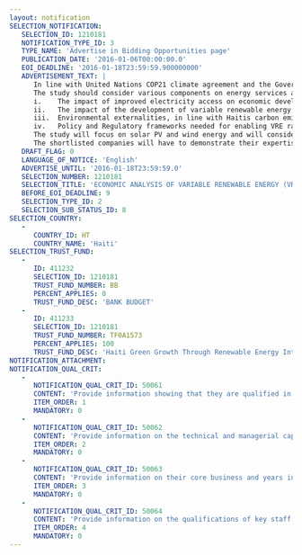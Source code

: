```yaml
---
layout: notification
SELECTION_NOTIFICATION: 
   SELECTION_ID: 1210181
   NOTIFICATION_TYPE_ID: 3
   TYPE_NAME: 'Advertise in Bidding Opportunities page'
   PUBLICATION_DATE: '2016-01-06T00:00:00.0'
   EOI_DEADLINE: '2016-01-18T23:59:59.900000000'
   ADVERTISEMENT_TEXT: |
      In line with United Nations COP21 climate agreement and the Government of Haiti (GoH)s intention to become an emerging Economy by 2030 (using primarily clean energy to increase energy access), the World Bank Global Energy Practice invites firms to express the interest to undertake an economic analysis that will inform the State power utility Electricité d'Haïti (EDH) and the GoH on long-term macroeconomic impact of VRE integration in the countrys energy mix. The outcome of the study is expected to be a clearer understanding of the VRE integrations contribution to increased access to electricity, economic implication from increased energy services from these clean energy sources, and the mechanisms articulating how and how much development of renewable energy can impact employment and economic growth in Haiti.
      The study should consider various components on energy services and economic development in the context of Haiti. Details on these components and relevant prior research may include, but not limited to, the following:
      i.	The impact of improved electricity access on economic development;
      ii.	The impact of the development of variable renewable energy into electricity grids on green jobs and green growth;
      iii.	Environmental externalities, in line with Haitis carbon emissions objectives;
      iv.	Policy and Regulatory frameworks needed for enabling VRE rapid and sustainable scale-up.
      The study will focus on solar PV and wind energy and will consider the variable character of these sources, the characteristics of Haitis main power system, the regional interconnection potential, as well as the existing regulatory framework.
      The shortlisted companies will have to demonstrate their expertise in the energy/electricity sector and in working on economic analysis of energy policy. The team should have the expertise working on energy sector in Haiti (ideally) or other fragile countries with energy challenges including access to electricity and load shedding. The team will include appropriate energy/electricity experts and be familiar with principles of economic analysis (relevant for Haiti). The team should also have excellent written communication skills in English and French to effectively collect, analyze and combine information as desired.
   DRAFT_FLAG: 0
   LANGUAGE_OF_NOTICE: 'English'
   ADVERTISE_UNTIL: '2016-01-18T23:59:59.0'
   SELECTION_NUMBER: 1210181
   SELECTION_TITLE: 'ECONOMIC ANALYSIS OF VARIABLE RENEWABLE ENERGY (VRE) EXPANSION IN HAITI'
   BEFORE_EOI_DEADLINE: 9
   SELECTION_TYPE_ID: 2
   SELECTION_SUB_STATUS_ID: 8
SELECTION_COUNTRY: 
   - 
      COUNTRY_ID: HT
      COUNTRY_NAME: 'Haiti'
SELECTION_TRUST_FUND: 
   - 
      ID: 411232
      SELECTION_ID: 1210181
      TRUST_FUND_NUMBER: BB
      PERCENT_APPLIES: 0
      TRUST_FUND_DESC: 'BANK BUDGET'
   - 
      ID: 411233
      SELECTION_ID: 1210181
      TRUST_FUND_NUMBER: TF0A1573
      PERCENT_APPLIES: 100
      TRUST_FUND_DESC: 'Haiti Green Growth Through Renewable Energy Integration'
NOTIFICATION_ATTACHMENT: 
NOTIFICATION_QUAL_CRIT: 
   - 
      NOTIFICATION_QUAL_CRIT_ID: 50061
      CONTENT: 'Provide information showing that they are qualified in the field of the assignment.'
      ITEM_ORDER: 1
      MANDATORY: 0
   - 
      NOTIFICATION_QUAL_CRIT_ID: 50062
      CONTENT: 'Provide information on the technical and managerial capabilities of the firm.'
      ITEM_ORDER: 2
      MANDATORY: 0
   - 
      NOTIFICATION_QUAL_CRIT_ID: 50063
      CONTENT: 'Provide information on their core business and years in business.'
      ITEM_ORDER: 3
      MANDATORY: 0
   - 
      NOTIFICATION_QUAL_CRIT_ID: 50064
      CONTENT: 'Provide information on the qualifications of key staff.'
      ITEM_ORDER: 4
      MANDATORY: 0
---
```

